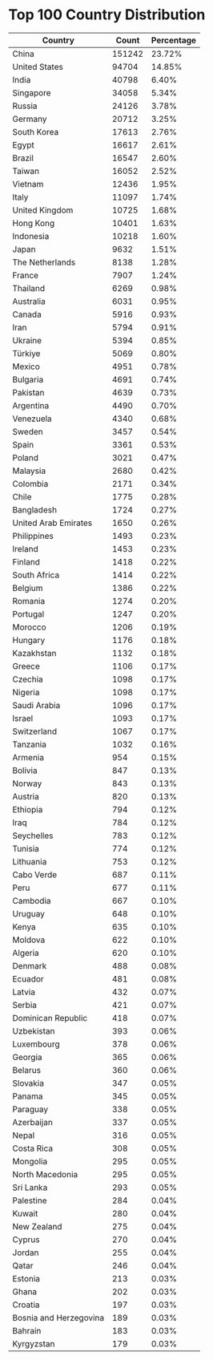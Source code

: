 # Top 100 Country Distribution
| Country | Count | Percentage |
|----|----|----|
| China | 151242 | 23.72% |
| United States | 94704 | 14.85% |
| India | 40798 | 6.40% |
| Singapore | 34058 | 5.34% |
| Russia | 24126 | 3.78% |
| Germany | 20712 | 3.25% |
| South Korea | 17613 | 2.76% |
| Egypt | 16617 | 2.61% |
| Brazil | 16547 | 2.60% |
| Taiwan | 16052 | 2.52% |
| Vietnam | 12436 | 1.95% |
| Italy | 11097 | 1.74% |
| United Kingdom | 10725 | 1.68% |
| Hong Kong | 10401 | 1.63% |
| Indonesia | 10218 | 1.60% |
| Japan | 9632 | 1.51% |
| The Netherlands | 8138 | 1.28% |
| France | 7907 | 1.24% |
| Thailand | 6269 | 0.98% |
| Australia | 6031 | 0.95% |
| Canada | 5916 | 0.93% |
| Iran | 5794 | 0.91% |
| Ukraine | 5394 | 0.85% |
| Türkiye | 5069 | 0.80% |
| Mexico | 4951 | 0.78% |
| Bulgaria | 4691 | 0.74% |
| Pakistan | 4639 | 0.73% |
| Argentina | 4490 | 0.70% |
| Venezuela | 4340 | 0.68% |
| Sweden | 3457 | 0.54% |
| Spain | 3361 | 0.53% |
| Poland | 3021 | 0.47% |
| Malaysia | 2680 | 0.42% |
| Colombia | 2171 | 0.34% |
| Chile | 1775 | 0.28% |
| Bangladesh | 1724 | 0.27% |
| United Arab Emirates | 1650 | 0.26% |
| Philippines | 1493 | 0.23% |
| Ireland | 1453 | 0.23% |
| Finland | 1418 | 0.22% |
| South Africa | 1414 | 0.22% |
| Belgium | 1386 | 0.22% |
| Romania | 1274 | 0.20% |
| Portugal | 1247 | 0.20% |
| Morocco | 1206 | 0.19% |
| Hungary | 1176 | 0.18% |
| Kazakhstan | 1132 | 0.18% |
| Greece | 1106 | 0.17% |
| Czechia | 1098 | 0.17% |
| Nigeria | 1098 | 0.17% |
| Saudi Arabia | 1096 | 0.17% |
| Israel | 1093 | 0.17% |
| Switzerland | 1067 | 0.17% |
| Tanzania | 1032 | 0.16% |
| Armenia | 954 | 0.15% |
| Bolivia | 847 | 0.13% |
| Norway | 843 | 0.13% |
| Austria | 820 | 0.13% |
| Ethiopia | 794 | 0.12% |
| Iraq | 784 | 0.12% |
| Seychelles | 783 | 0.12% |
| Tunisia | 774 | 0.12% |
| Lithuania | 753 | 0.12% |
| Cabo Verde | 687 | 0.11% |
| Peru | 677 | 0.11% |
| Cambodia | 667 | 0.10% |
| Uruguay | 648 | 0.10% |
| Kenya | 635 | 0.10% |
| Moldova | 622 | 0.10% |
| Algeria | 620 | 0.10% |
| Denmark | 488 | 0.08% |
| Ecuador | 481 | 0.08% |
| Latvia | 432 | 0.07% |
| Serbia | 421 | 0.07% |
| Dominican Republic | 418 | 0.07% |
| Uzbekistan | 393 | 0.06% |
| Luxembourg | 378 | 0.06% |
| Georgia | 365 | 0.06% |
| Belarus | 360 | 0.06% |
| Slovakia | 347 | 0.05% |
| Panama | 345 | 0.05% |
| Paraguay | 338 | 0.05% |
| Azerbaijan | 337 | 0.05% |
| Nepal | 316 | 0.05% |
| Costa Rica | 308 | 0.05% |
| Mongolia | 295 | 0.05% |
| North Macedonia | 295 | 0.05% |
| Sri Lanka | 293 | 0.05% |
| Palestine | 284 | 0.04% |
| Kuwait | 280 | 0.04% |
| New Zealand | 275 | 0.04% |
| Cyprus | 270 | 0.04% |
| Jordan | 255 | 0.04% |
| Qatar | 246 | 0.04% |
| Estonia | 213 | 0.03% |
| Ghana | 202 | 0.03% |
| Croatia | 197 | 0.03% |
| Bosnia and Herzegovina | 189 | 0.03% |
| Bahrain | 183 | 0.03% |
| Kyrgyzstan | 179 | 0.03% |
